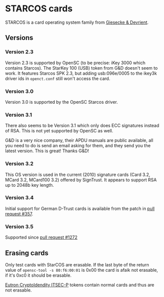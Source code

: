 # STARCOS cards

STARCOS is a card operating system family from [Giesecke & Devrient](https://www.gi-de.com/en/digital-security/identity-technology/enterprise-security/signature-card).

## Versions

### Version 2.3

Version 2.3 is supported by OpenSC (to be precise: iKey 3000 which contains Starcos).
The StarKey 100 (USB) token from G&D  doesn't seem to work. It features Starcos SPK 2.3, but adding
usb:096e/0005 to the ikey3k driver ids in `openct.conf` still won't access the card.

### Version 3.0

Version 3.0 is supported by the OpenSC Starcos driver.

### Version 3.1

There also seems to be Version 3.1 which only does ECC signatures instead of RSA. This is not yet supported by OpenSC as well.

G&D is a very nice company, their APDU manuals are public available, all you need to do
is send an email asking for them, and they send you the latest version. This is great!
Thanks G&D!

### Version 3.2

This OS version is used in the current (2010) signature cards (Card 3.2, MCard 3.2, MCard100 3.2) offered by SignTrust. It appears to support RSA up to 2048b key length.

### Version 3.4

Initial support for German D-Trust cards is available from the patch in [pull request #357](https://github.com/OpenSC/OpenSC/pull/357).

### Version 3.5

Supported since [pull request #1272](https://github.com/OpenSC/OpenSC/pull/1272)

## Erasing cards

Only test cards with StarCOS are erasable. If the last byte of the return
value of `opensc-tool -s 80:f6:00:01` is 0x00 the card is afaik not
erasable, if it's 0xc0 it should be erasable.

[Eutron CryptoIdendity ITSEC-P](Eutron-CryptoIdentity-ITSEC-I-ITSEC-P) tokens contain normal cards and thus are not erasable.
